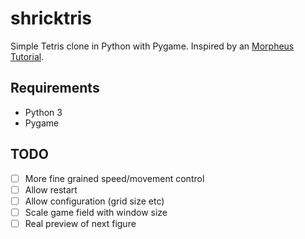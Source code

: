 # shricktris

Simple Tetris clone in Python with Pygame. Inspired by an [Morpheus Tutorial](https://youtu.be/SfPWCKTHzE4).

## Requirements

- Python 3
- Pygame

## TODO

- [ ] More fine grained speed/movement control
- [ ] Allow restart
- [ ] Allow configuration (grid size etc)
- [ ] Scale game field with window size
- [ ] Real preview of next figure
